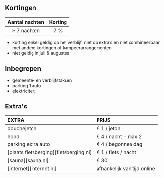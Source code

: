 
## Kortingen

Aantal nachten | Korting       
:-------------:|:-----------:|           
≥ 7 nachten   | 7 %                            

- korting enkel geldig op het verblijf, niet op extra’s en niet combineerbaar met andere kortingen of kampeerarrangementen
- niet geldig in juli & augustus


## Inbegrepen
- gemeente- en verblijfstaksen
- parking 1 auto
- elektriciteit

## Extra's

EXTRA             | PRIJS 
:------------------|:-----------|
douchejeton       | € 1 / jeton
hond              | € 4 / nacht - max 2 
parking extra auto| € 4 / begonnen dag
[plaats fietsberging][fietsberging.nl]| € 1 / fiets / nacht
[sauna][sauna.nl]| € 30
[internet][internet.nl]| afhankelijk van tijd online
